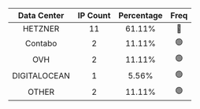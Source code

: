 | Data Center | IP Count | Percentage | Freq |
|:------------:|:--------:|:-----------:|:-----:|
| HETZNER | 11 | 61.11% | 🔴 |
| Contabo | 2 | 11.11% | 🟢 |
| OVH | 2 | 11.11% | 🟢 |
| DIGITALOCEAN | 1 | 5.56% | 🟢 |
| OTHER | 2 | 11.11% | 🟢 |